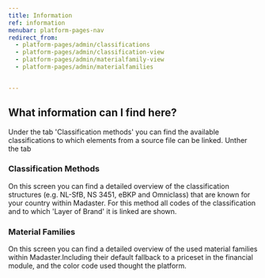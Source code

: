 ```yaml
---
title: Information
ref: information
menubar: platform-pages-nav
redirect_from:
  - platform-pages/admin/classifications
  - platform-pages/admin/classification-view
  - platform-pages/admin/materialfamily-view
  - platform-pages/admin/materialfamilies


---
```


## What information can I find here?
Under the tab 'Classification methods' you can find the available classifications to which elements from a source file can be linked.
Unther the tab 


### Classification Methods
On this screen you can find a detailed overview of the classification structures (e.g. NL-SfB, NS 3451, eBKP and Omniclass) that are known for your country within Madaster. For this method all codes of the classification and to which 'Layer of Brand' it is linked are shown.

### Material Families 
On this screen you can find a detailed overview of the used material families within Madaster.Including their default fallback to a priceset in the financial module, and the color code used thought the platform.

